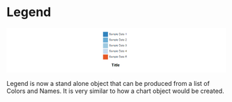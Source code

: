 # Legend

![](legend/legend.PNG)

Legend is now a stand alone object that can be produced from a list of Colors and Names. It is very similar to how a chart object would be created. 
